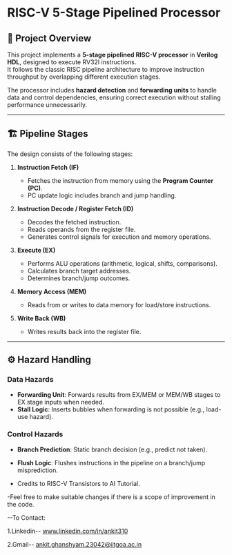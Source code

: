 # RISC-V 5-Stage Pipelined Processor

## 📜 Project Overview
This project implements a **5-stage pipelined RISC-V processor** in **Verilog HDL**, designed to execute RV32I instructions.  
It follows the classic RISC pipeline architecture to improve instruction throughput by overlapping different execution stages.  

The processor includes **hazard detection** and **forwarding units** to handle data and control dependencies, ensuring correct execution without stalling performance unnecessarily.

---

## 🏗 Pipeline Stages
The design consists of the following stages:

1. **Instruction Fetch (IF)**  
   - Fetches the instruction from memory using the **Program Counter (PC)**.  
   - PC update logic includes branch and jump handling.  

2. **Instruction Decode / Register Fetch (ID)**  
   - Decodes the fetched instruction.  
   - Reads operands from the register file.  
   - Generates control signals for execution and memory operations.  

3. **Execute (EX)**  
   - Performs ALU operations (arithmetic, logical, shifts, comparisons).  
   - Calculates branch target addresses.  
   - Determines branch/jump outcomes.  

4. **Memory Access (MEM)**  
   - Reads from or writes to data memory for load/store instructions.  

5. **Write Back (WB)**  
   - Writes results back into the register file.  

---

## ⚙️ Hazard Handling

### **Data Hazards**
- **Forwarding Unit**: Forwards results from EX/MEM or MEM/WB stages to EX stage inputs when needed.  
- **Stall Logic**: Inserts bubbles when forwarding is not possible (e.g., load-use hazard).

### **Control Hazards**
- **Branch Prediction**: Static branch decision (e.g., predict not taken).  
- **Flush Logic**: Flushes instructions in the pipeline on a branch/jump misprediction.

- Credits to RISC-V Transistors to AI Tutorial.

-Feel free to make suitable changes if there is a scope of improvement in the code.

--To Contact:

1.Linkedin-- www.linkedin.com/in/ankit310

2.Gmail-- ankit.ghanshyam.23042@iitgoa.ac.in
